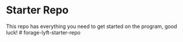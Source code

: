 # Starter Repo
This repo has everything you need to get started on the program, good luck!
#   f o r a g e - l y f t - s t a r t e r - r e p o  
 